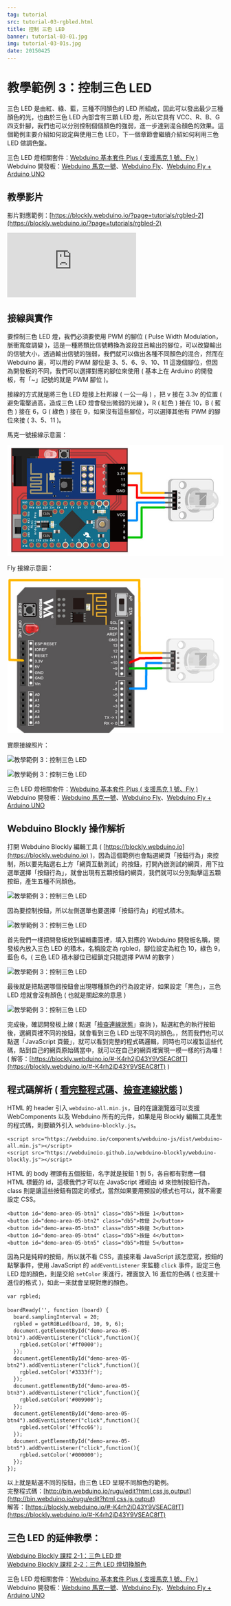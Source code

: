 ```yaml
---
tag: tutorial
src: tutorial-03-rgbled.html
title: 控制 三色 LED
banner: tutorial-03-01.jpg
img: tutorial-03-01s.jpg
date: 20150425
---
```


<!-- @@master  = ../../_layout.html-->

<!-- @@block  =  meta-->

<title>教學範例 3：控制 三色 LED :::: Webduino = Web × Arduino</title>

<meta name="description" content="三色 LED 是由紅色、綠色與藍色三種不同顏色的 LED 所組成，因此可以發出最少三種顏色的光，也由於三色 LED 內部含有三顆 LED 燈，所以它具有 VCC、R、B、G 四支針腳，我們也可以分別控制個個顏色的強弱，進一步達到混合顏色的效果。這個 webduino 的範例主要介紹如何設定與使用三色 LED，下一個章節會繼續介紹如何利用三色 LED 做調色盤。">

<meta itemprop="description" content="三色 LED 是由紅色、綠色與藍色三種不同顏色的 LED 所組成，因此可以發出最少三種顏色的光，也由於三色 LED 內部含有三顆 LED 燈，所以它具有 VCC、R、B、G 四支針腳，我們也可以分別控制個個顏色的強弱，進一步達到混合顏色的效果。這個 webduino 的範例主要介紹如何設定與使用三色 LED，下一個章節會繼續介紹如何利用三色 LED 做調色盤。">

<meta property="og:description" content="三色 LED 是由紅色、綠色與藍色三種不同顏色的 LED 所組成，因此可以發出最少三種顏色的光，也由於三色 LED 內部含有三顆 LED 燈，所以它具有 VCC、R、B、G 四支針腳，我們也可以分別控制個個顏色的強弱，進一步達到混合顏色的效果。這個 webduino 的範例主要介紹如何設定與使用三色 LED，下一個章節會繼續介紹如何利用三色 LED 做調色盤。">

<meta property="og:title" content="教學範例 3：控制 三色 LED" >

<meta property="og:url" content="https://webduino.io/tutorials/tutorial-03-rgbled.html">

<meta property="og:image" content="https://webduino.io/img/tutorials/tutorial-03-01s.jpg">

<meta itemprop="image" content="https://webduino.io/img/tutorials/tutorial-03-01s.jpg">

<include src="../_include-tutorials.html"></include>

<!-- @@close-->

<!-- @@block  =  preAndNext-->

<include src="../_include-tutorials-content.html"></include>

<!-- @@close-->



<!-- @@block  =  tutorials-->
# 教學範例 3：控制三色 LED

三色 LED 是由紅、綠、藍，三種不同顏色的 LED 所組成，因此可以發出最少三種顏色的光，也由於三色 LED 內部含有三顆 LED 燈，所以它具有 VCC、R、B、G 四支針腳，我們也可以分別控制個個顏色的強弱，進一步達到混合顏色的效果。這個範例主要介紹如何設定與使用三色 LED，下一個章節會繼續介紹如何利用三色 LED 做調色盤。

<div class="buy-this">
	<span>三色 LED 燈相關套件：<a href="https://webduino.io/buy/webduino-package-plus.html" target="_blank">Webduino 基本套件 Plus ( 支援馬克 1 號、Fly )</a></span>
	<span>Webduino 開發板：<a href="https://webduino.io/buy/component-webduino-v1.html" target="_blank">Webduino 馬克一號</a>、<a href="https://webduino.io/buy/component-webduino-fly.html" target="_blank">Webduino Fly</a>、<a href="https://webduino.io/buy/component-webduino-uno-fly.html" target="_blank">Webduino Fly + Arduino UNO</a></span>
</div>

## 教學影片

影片對應範例：[https://blockly.webduino.io/?page=tutorials/rgbled-2](https://blockly.webduino.io/?page=tutorials/rgbled-2)  

<iframe class="youtube" src="https://www.youtube.com/embed/VN4sKngbiGI" frameborder="0" allowfullscreen></iframe>

## 接線與實作

要控制三色 LED 燈，我們必須要使用 PWM 的腳位 ( Pulse Width Modulation，脈衝寬度調變 )，這是一種將類比信號轉換為波段並且輸出的腳位，可以改變輸出的信號大小，透過輸出信號的強弱，我們就可以做出各種不同顏色的混合，然而在 Webduino 裏，可以用的 PWM 腳位是 3、5、6、9、10、11 這幾個腳位，但因為開發板的不同，我們可以選擇對應的腳位來使用 ( 基本上在 Arduino 的開發板，有「~」記號的就是 PWM 腳位 )。

接線的方式就是將三色 LED 燈接上杜邦線 ( 一公一母 ) ，把 v 接在 3.3v 的位置 ( 避免電壓過高，造成三色 LED 燈會發出微弱的光線 )，R ( 紅色 ) 接在 10，B ( 藍色 ) 接在 6，G ( 綠色 ) 接在 9，如果沒有這些腳位，可以選擇其他有 PWM 的腳位來接 ( 3、5、11 )。

馬克一號接線示意圖：

![教學範例 3：控制三色 LED](../img/tutorials/tutorial-03-02.jpg)

Fly 接線示意圖：

![教學範例 3：控制三色 LED](../img/tutorials/tutorial-03-02-fly.jpg)

實際接線照片：

![教學範例 3：控制三色 LED](../img/tutorials/tutorial-03-04.jpg)

![教學範例 3：控制三色 LED](../img/tutorials/tutorial-03-03.jpg)

<div class="buy-this">
	<span>三色 LED 燈相關套件：<a href="https://webduino.io/buy/webduino-package-plus.html" target="_blank">Webduino 基本套件 Plus ( 支援馬克 1 號、Fly )</a></span>
	<span>Webduino 開發板：<a href="https://webduino.io/buy/component-webduino-v1.html" target="_blank">Webduino 馬克一號</a>、<a href="https://webduino.io/buy/component-webduino-fly.html" target="_blank">Webduino Fly</a>、<a href="https://webduino.io/buy/component-webduino-uno-fly.html" target="_blank">Webduino Fly + Arduino UNO</a></span>
</div>

## Webduino Blockly 操作解析

打開 Webduino Blockly 編輯工具 ( [https://blockly.webduino.io](https://blockly.webduino.io) )，因為這個範例也會點選網頁「按鈕行為」來控制，所以要先點選右上方「網頁互動測試」的按鈕，打開內嵌測試的網頁，用下拉選單選擇「按鈕行為」，就會出現有五顆按鈕的網頁，我們就可以分別點擊這五顆按鈕，產生五種不同顏色。

![教學範例 3：控制三色 LED](../img/tutorials/tutorial-03-05.jpg)

因為要控制按鈕，所以左側選單也要選擇「按鈕行為」的程式積木。

![教學範例 3：控制三色 LED](../img/tutorials/tutorial-03-06.jpg)

首先我們一樣把開發板放到編輯畫面裡，填入對應的 Webduino 開發板名稱，開發板內放入三色 LED 的積木，名稱設定為 rgbled，腳位設定為紅色 10，綠色 9，藍色 6。( 三色 LED 積木腳位已經鎖定只能選擇 PWM 的數字 )

![教學範例 3：控制三色 LED](../img/tutorials/tutorial-03-07.jpg)

最後就是把點選哪個按鈕會出現哪種顏色的行為設定好，如果設定「黑色」，三色 LED 燈就會沒有顏色 ( 也就是關起來的意思 )

![教學範例 3：控制三色 LED](../img/tutorials/tutorial-03-08.jpg)

完成後，確認開發板上線 ( 點選「[檢查連線狀態](https://webduino.io/device.html)」查詢 )，點選紅色的執行按鈕後，選網頁裡不同的按鈕，就會看到三色 LED 出現不同的顏色。，然而我們也可以點選「JavaScript 頁籤」，就可以看到完整的程式碼邏輯，同時也可以複製這些代碼，貼到自己的網頁原始碼當中，就可以在自己的網頁裡實現一模一樣的行為囉！  
( 解答：[https://blockly.webduino.io/#-K4rh2jD43Y9VSEAC8fT](https://blockly.webduino.io/#-K4rh2jD43Y9VSEAC8fT) )

## 程式碼解析 ( [看完整程式碼](http://bin.webduino.io/rugu/edit?html,css,js,output)、[檢查連線狀態](https://webduino.io/device.html) )

HTML 的 header 引入 `webduino-all.min.js`，目的在讓瀏覽器可以支援 WebComponents 以及 Webduino 所有的元件，如果是用 Blockly 編輯工具產生的程式碼，則要額外引入 `webduino-blockly.js`。

	<script src="https://webduino.io/components/webduino-js/dist/webduino-all.min.js"></script>
	<script src="https://webduinoio.github.io/webduino-blockly/webduino-blockly.js"></script>

HTML 的 body 裡頭有五個按鈕，名字就是按鈕 1 到 5，各自都有對應一個 HTML 標籤的 id，這樣我們才可以在 JavaScript 裡經由 id 來控制按鈕行為，class 則是讓這些按鈕有固定的樣式，當然如果要用預設的樣式也可以，就不需要設定 CSS。

	<button id="demo-area-05-btn1" class="db5">按鈕 1</button>
	<button id="demo-area-05-btn2" class="db5">按鈕 2</button>
	<button id="demo-area-05-btn3" class="db5">按鈕 3</button>
	<button id="demo-area-05-btn4" class="db5">按鈕 4</button>
	<button id="demo-area-05-btn5" class="db5">按鈕 5</button>

因為只是純粹的按鈕，所以就不看 CSS，直接來看 JavaScript 該怎麼寫，按鈕的點擊事件，使用 JavaScript 的 `addEventListener` 來監聽 `click` 事件，設定三色 LED 燈的顏色，則是交給 `setColor` 來進行，裡面放入 16 進位的色碼 ( 也支援十進位的格式 )，如此一來就會呈現對應的顏色。

	var rgbled;

	boardReady('', function (board) {
	  board.samplingInterval = 20;
	  rgbled = getRGBLed(board, 10, 9, 6);
	  document.getElementById("demo-area-05-btn1").addEventListener("click",function(){
	    rgbled.setColor('#ff0000');
	  });
	  document.getElementById("demo-area-05-btn2").addEventListener("click",function(){
	    rgbled.setColor('#3333ff');
	  });
	  document.getElementById("demo-area-05-btn3").addEventListener("click",function(){
	    rgbled.setColor('#009900');
	  });
	  document.getElementById("demo-area-05-btn4").addEventListener("click",function(){
	    rgbled.setColor('#ffcc66');
	  });
	  document.getElementById("demo-area-05-btn5").addEventListener("click",function(){
	    rgbled.setColor('#000000');
	  });
	});

以上就是點選不同的按鈕，由三色 LED 呈現不同顏色的範例。  
完整程式碼：[http://bin.webduino.io/rugu/edit?html,css,js,output](http://bin.webduino.io/rugu/edit?html,css,js,output)  
解答：[https://blockly.webduino.io/#-K4rh2jD43Y9VSEAC8fT](https://blockly.webduino.io/#-K4rh2jD43Y9VSEAC8fT)

## 三色 LED 的延伸教學：

[Webduino Blockly 課程 2-1：三色 LED 燈](https://blockly.webduino.io/?lang=zh-hant&page=tutorials/rgbled-1#-JvMrEKwwqW2P607oFz2)  
[Webduino Blockly 課程 2-2：三色 LED 燈切換顏色](https://blockly.webduino.io/?lang=zh-hant&page=tutorials/rgbled-2#-JvMroBFx1XYaMemJmOm)

<div class="buy-this">
	<span>三色 LED 燈相關套件：<a href="https://webduino.io/buy/webduino-package-plus.html" target="_blank">Webduino 基本套件 Plus ( 支援馬克 1 號、Fly )</a></span>
	<span>Webduino 開發板：<a href="https://webduino.io/buy/component-webduino-v1.html" target="_blank">Webduino 馬克一號</a>、<a href="https://webduino.io/buy/component-webduino-fly.html" target="_blank">Webduino Fly</a>、<a href="https://webduino.io/buy/component-webduino-uno-fly.html" target="_blank">Webduino Fly + Arduino UNO</a></span>
</div>



<!-- @@close-->